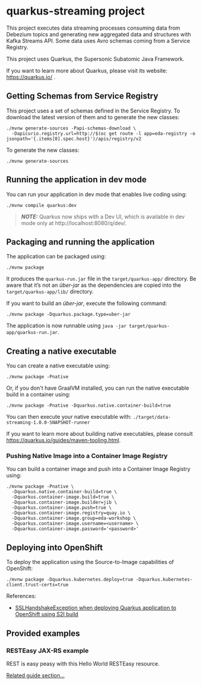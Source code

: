 # quarkus-streaming project

This project executes data streaming processes consuming data from
Debezium topics and generating new aggregated data and structures with Kafka Streams API. Some data uses
Avro schemas coming from a Service Registry.

This project uses Quarkus, the Supersonic Subatomic Java Framework.

If you want to learn more about Quarkus, please visit its website: https://quarkus.io/ .

## Getting Schemas from Service Registry

This project uses a set of schemas defined in the Service Registry. To download the latest
version of them and to generate the new classes:

```shell
./mvnw generate-sources -Papi-schemas-download \
  -Dapicurio.registry.url=http://$(oc get route -l app=eda-registry -o jsonpath='{.items[0].spec.host}')/apis/registry/v2
```

To generate the new classes:

```shell
./mvnw generate-sources
```

## Running the application in dev mode

You can run your application in dev mode that enables live coding using:

```shell
./mvnw compile quarkus:dev
```

> **_NOTE:_**  Quarkus now ships with a Dev UI, which is available in dev mode only at http://localhost:8080/q/dev/.

## Packaging and running the application

The application can be packaged using:

```shell
./mvnw package
```

It produces the `quarkus-run.jar` file in the `target/quarkus-app/` directory.
Be aware that it’s not an _über-jar_ as the dependencies are copied into the `target/quarkus-app/lib/` directory.

If you want to build an _über-jar_, execute the following command:

```shell
./mvnw package -Dquarkus.package.type=uber-jar
```

The application is now runnable using `java -jar target/quarkus-app/quarkus-run.jar`.

## Creating a native executable

You can create a native executable using:

```shell
./mvnw package -Pnative
```

Or, if you don't have GraalVM installed, you can run the native executable build in a container using:

```shell
./mvnw package -Pnative -Dquarkus.native.container-build=true
```

You can then execute your native executable with: `./target/data-streaming-1.0.0-SNAPSHOT-runner`

If you want to learn more about building native executables, please consult https://quarkus.io/guides/maven-tooling.html.

### Pushing Native Image into a Container Image Registry

You can build a container image and push into a Container Image Registry using:

```shell script
./mvnw package -Pnative \
  -Dquarkus.native.container-build=true \
  -Dquarkus.container-image.build=true \
  -Dquarkus.container-image.builder=jib \
  -Dquarkus.container-image.push=true \
  -Dquarkus.container-image.registry=quay.io \
  -Dquarkus.container-image.group=eda-workshop \
  -Dquarkus.container-image.username=<username> \
  -Dquarkus.container-image.password='<password>'
```

## Deploying into OpenShift

To deploy the application using the Source-to-Image capabilities of OpenShift:

```shell
./mvnw package -Dquarkus.kubernetes.deploy=true -Dquarkus.kubernetes-client.trust-certs=true
```

References:

* [SSLHandshakeException when deploying Quarkus application to OpenShift using S2I build](https://access.redhat.com/solutions/5397941)

## Provided examples

### RESTEasy JAX-RS example

REST is easy peasy with this Hello World RESTEasy resource.

[Related guide section...](https://quarkus.io/guides/getting-started#the-jax-rs-resources)
